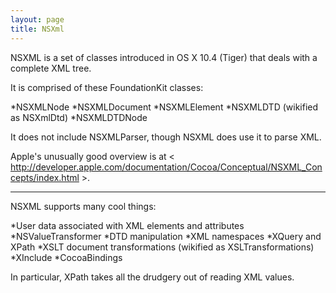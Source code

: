 ```yaml
---
layout: page
title: NSXml
---
```


NSXML is a set of classes introduced in OS X 10.4 (Tiger) that deals with a complete XML tree.

It is comprised of these FoundationKit classes:

*NSXMLNode
*NSXMLDocument
*NSXMLElement
*NSXMLDTD (wikified as NSXmlDtd)
*NSXMLDTDNode

It does not include NSXMLParser, though NSXML does use it to parse XML.

Apple's unusually good overview is at < http://developer.apple.com/documentation/Cocoa/Conceptual/NSXML_Concepts/index.html >.

----

NSXML supports many cool things:

*User data associated with XML elements and attributes
*NSValueTransformer
*DTD manipulation
*XML namespaces
*XQuery and XPath
*XSLT document transformations (wikified as XSLTransformations)
*XInclude
*CocoaBindings


In particular, XPath takes all the drudgery out of reading XML values.

